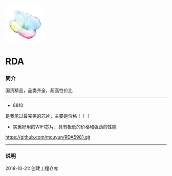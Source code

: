 ﻿[![sites](docs/mcuyun.png)](http://www.mcuyun.com)

# RDA

### 简介

国货精品，品类齐全，超高性价比

---

- 8810

是我见过最完美的芯片，主要是价格！！！


- 实惠好用的WIFI芯片，具有极低的价格和强劲的性能

https://github.com/mcuyun/RDA5981.git

---

### 说明

2018-10-21: 创建工程仓库

